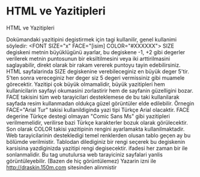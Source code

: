 # HTML ve Yazitipleri


HTML ve Yazitipleri



  Dokümandaki yazitipini degistirmek için <FONT> tagi kullanilir, genel kullanimi söyledir:               <FONT SIZE="x" FACE="[isim] COLOR="#XXXXXX">             SIZE degiskeni metnin büyüklügünü ayarlar, bu degiskene -1, +2 gibi degerler verilerek metnin puntosunun bir eksiltilmesini veya iki arttirilmasini saglayabilir, direkt olarak bir rakam vererek puntoyu tayin edebilirsiniz. HTML sayfalarinda SIZE degiskenine verebileceginiz en büyük deger 5'tir. 5'ten sonra vereceginiz her deger siz 5 degeri vermissiniz gibi muamele görecektir. Yazitipi çok büyük olmamalidir, büyük yazitipleri hem kullanicilarin sayfayi okumasini zorlastirir hem de sayfanin güzelligini bozar.               FACE takisini tüm web tarayicilari desteklemese de bu taki kullanilarak sayfada resim kullanmadan oldukça güzel görüntüler elde edilebilir. Örnegin FACE="Arial Tur" takisi kullanildiginda yazi tipi Türkçe Arial olacaktir. FACE degerine Türkçe destegi olmayan "Comic Sans Ms" gibi yazitipleri verilmemelidir, verilirse bazi Türkçe karakterler bozuk olarak görülecektir.               Son olarak COLOR takisi yazitipinin rengini ayarlamakta kullanilmaktadir. Web tarayicilarinin destekledigi temel renklerden olusan tablo geçen ay bu bölümde verilmistir. Tablodan dilediginiz bir rengi seçerek bu degiskenin karsisina yazdiginizda yazitipi rengi degisecektir.              <FONT> ifadesi her zaman bir </FONT> ile sonlanmalidir. Bu tag unutulursa web tarayiciniz sayfalari yanlis görüntüleyebilir. (Bazen de hiç görüntülemez)               Yazarin izni ile http://draskin.150m.com sitesinden alinmistir




